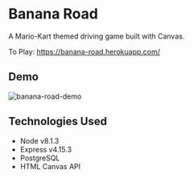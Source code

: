 # Banana Road
A Mario-Kart themed driving game built with Canvas.

To Play: https://banana-road.herokuapp.com/

## Demo

![banana-road-demo](https://user-images.githubusercontent.com/24768321/28541376-a69b45ac-706d-11e7-8d91-92e741e018dc.gif)

## Technologies Used

  * Node v8.1.3
  * Express v4.15.3
  * PostgreSQL
  * HTML Canvas API
